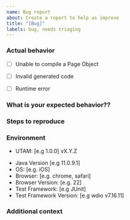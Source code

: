 ```yaml
---
name: Bug report
about: Create a report to help us improve
title: "[Bug]"
labels: bug, needs triaging
---
```


### Actual behavior
<!-- Provide a clear and concise description of what the bug is. -->

<!-- Then select the option that describes what the bug is -->

<!-- Error during compilation, usually logged on the console -->
- [ ] Unable to compile a Page Object
<!-- Generated code is syntactically invalid or inappropriate -->
- [ ] Invalid generated code
<!-- Test are failing or the runtime doesn't behave as expected -->
- [ ] Runtime error

### What is your expected behavior??
<!-- A clear and concise description of what you expected to happen. -->

### Steps to reproduce
<!-- Describe briefly how to reproduce the bug -->

### Environment

<!-- UTAM Dependency version -->
- UTAM: [e.g 1.0.0] vX.Y.Z
<!-- run java --version in your terminal -->
- Java Version [e.g 11.0.9.1] 
- OS: [e.g. iOS]
- Browser: [e.g. chrome, safari]
- Browser Version: [e.g. 22]
- Test Framework: [e.g JUnit]
- Test Framework Version: [e.g wdio v7.16.11]

### Additional context
<!-- Add any other context about the problem here. (screenshots, minimum live DOM example, videos...) -->
